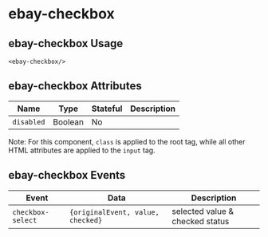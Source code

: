 # ebay-checkbox

## ebay-checkbox Usage

```marko
<ebay-checkbox/>
```

## ebay-checkbox Attributes

Name | Type | Stateful | Description
--- | --- | --- | ---
`disabled` | Boolean | No |

Note: For this component, `class` is applied to the root tag, while all other HTML attributes are applied to the `input` tag.

## ebay-checkbox Events

Event | Data | Description
--- | --- | --
`checkbox-select` | `{originalEvent, value, checked}` | selected value & checked status
